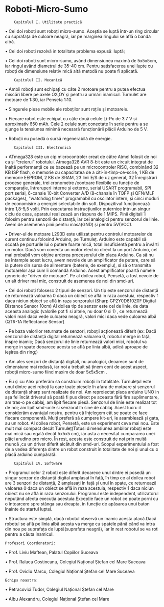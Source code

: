 ﻿# Roboti-Micro-Sumo
		Capitolul I. Utilitate practică

•	Cei doi roboți sunt roboți micro-sumo. Aceștia se luptă într-un ring circular cu suprafața de culoare neagră, iar pe marginea ringului se află o bandă albă.

•	Cei doi roboți rezolvă in totalitate problema expusă: luptă;

•	Cei doi roboți sunt micro-sumo, având dimensiunea maximă de 5x5x5cm, iar ringul avănd diametrul de 35-40 cm. Pentru satisfacerea unei lupte cu roboți de dimensiune relativ mică altă metodă nu poate fi aplicată.



		Capitolul II. Mecanică
•	Ambii roboți sunt echipați cu câte 2 motoare pentru a putea efectua mișcări libere pe axele OX,OY și pentru a urmări inamicul. Turnulet are motoare de 1:30, iar Penseta 1:10.

•	 Singurele piese mobile ale roboților sunt roțile și motoarele. 

•	 Fiecare robot este echipat cu câte două celule Li-Po de 3.7 V si aproximativ 650 mAh. Cele 2 celule sunt  conectate în serie pentru a se ajunge la tensiunea minimă necesară funcționării plăcii Arduino de 5 V.

•	Roboții nu posedă o sursă regenerabilă de energie.



		Capitolul III. Electronică
•	ATmega328 este un cip microcontroler creat de către Atmel folosit de noi ca și “creierul” robotului. Atmega328 AVR 8-bit este un circuit integrat de înaltă performanță ce se bazează pe un microcontroler RISC, combinând 32 KB ISP flash, o memorie cu capacitatea de a citi-în-timp-ce-scrie, 1 KB de memorie EEPROM, 2 KB de SRAM, 23 linii E/S de uz general, 32 Înregistrari procese generale, trei cronometre /contoare flexibile cu funcție de comparație, întreruperi interne și externe, serial USART programabil, SPI port serial, 6-canale 10-bit Converter A/D (8-chanale în TQFP și QFN/MLF packages), "watchdog timer" programabil cu oscilator intern, și cinci moduri de economisire a energiei selectabile din soft. Dispozitivul funcționează între 1,8-5,5 volți. Prin executarea instrucțiunilor puternice într-un singur ciclu de ceas, aparatul realizează un răspuns de 1 MIPS. Pinii digitali îi folosim pentru senzorii de distanță, iar cei analogici pentru senzorul de linie. Avem de asemenea pinii pentru masă(GND) și pentru 5V(VCC).

•	Driver-ul de motoare L293D este utilizat pentru controlul motoarelor de curent continuu folosind Arduino, pe Turnuleț. Arduino este capabil să scoată pe porturile lui o putere foarte mică, total insuficientă pentru a învârti un motor. Dacă vom conecta un motor electric direct la un port Arduino, cel mai probabil vom obține arderea procesorului din placa Arduino. Ca să nu se întample acest lucru, avem nevoie de un amplificator de putere, care să ia putere din sursa de alimentare (baterie, de exemplu), si să o transmita motoarelor așa cum îi comandă Arduino. Acest amplificator poartă numele generic de "driver de motoare". Pe al doilea robot, Pensetă, a fost nevoie de un alt driver mai mic, construit de asemenea de noi din smd-uri.

•	Cei doi roboți folosesc 2 tipuri de senzori. Un tip este senzorul de distanță ce returnează valoarea 0 daca un obiect se află in raza acestuia, respectiv 1 daca niciun obiect se află in raza senzorului (Sharp GP2Y0D810Z0F Digital Distance Sensor 10cm) Al doilea tip de senzor este cel de linie, de data aceasta analogic (valorile pot fi si altele, nu doar 0 și 1) , ce returnează valori mari daca vede culoarea neagră, valori mici daca vede culoarea albă (QTR-1A Reflectance Sensor).

•	Pe baza valorilor returnate de senzori, roboții acționează diferit (ex: Dacă senzorul de distanță digital returnează valoarea 0, robotul merge in față, înspre inamic; Dacă senzorul de linie returnează valori mici, robotul va merge in spate deoarece acesta se află pe linia albă, adică aproape de ieșirea din ring;)

•	Am ales senzori de distanță digitali, nu analogici, deoarece sunt de dimensiune mai redusă, iar noi a trebuit să ținem cont de acest aspect, roboții micro-sumo fiind maxim de doar 5x5x5cm .

•       Eu și cu Alex preferăm să construim roboții în totalitate. Turnulețul este unul dintre acei roboți la care toate piesele în afara de motoare și senzorul de distanță sharp sunt realizate de noi. Am reproiectat placa arduino UNO in așa fel încât driverul să poată fi pus direct pe aceasta fără fire suplimentare, am tras-o pe cablaj, am lipit fiecare piesă. Senzorul de linie este realizat tot de noi; am lipit smd-urile si senzorul în sine de cablaj. Acest lucru il considerăm  avantajul nostru, pentru că înțelegem cât se poate ce face fiecare componentă. Mulți preferă să cumpere kit-uri, le asamblează și gata, au un robot. Al doilea robot, Pensetă, este un experiment ceva mai nou. Este mult mai compact decât Turnuleț(Totusi dimensiunea ambilor roboți este mai mică sau egală decât 5x5x5 cm), iar asta a necesitat cumpararea unei plăci arudino pro micro. În rest, acesta este construit de noi prin multă muncă ,cu un driver diferit alcătuit din smd-uri. Scopul experimentului a fost de a vedea diferența dintre un robot construit în totalitate de noi și unul cu o placă arduino cumpărată. 

		Capitolul IV. Software
•	Programul celor 2 roboți este diferit deoarece unul dintre ei posedă un singur senzor de distanță digital amplasat în față, în timp ce al doilea robot are 3 senzori de distanță, 2 amplasați în față și unul în spate, ce returnează valoarea 0 daca un obiect se află in raza acestuia, respectiv 1 daca niciun obiect nu se află in raza senzorului. Programul este independent, utilizatorul neputând afecta execuția acestuia.Excepție face un robot ce poate porni cu o întoarcere spre stânga sau dreapta, în funcție de apăsarea unui buton înainte de startul luptei.

•	Structura este simplă, dacă robotul observă un inamic acesta atacă.Dacă robotul se află pe linia albă acesta va merge cu spatele până când va intra din nou pe suprafața de luptă(suprafața neagră), iar în rest robotul se va roti pentru a căuta inamicul.




	Profesori Coordonatori:
•	Prof. Liviu Maftean, Palatul Copiilor Suceava

•	Prof. Raluca Costineanu, Colegiul Național Ștefan cel Mare Suceava

•	Prof. Ovidiu Marcu, Colegiul Național Ștefan cel Mare Suceava




   	Echipa noastra:
•	Petracovici Tudor, Colegiul Național Ștefan cel Mare

•	Albu Alexandru, Colegiul Național Ștefan cel Mare

